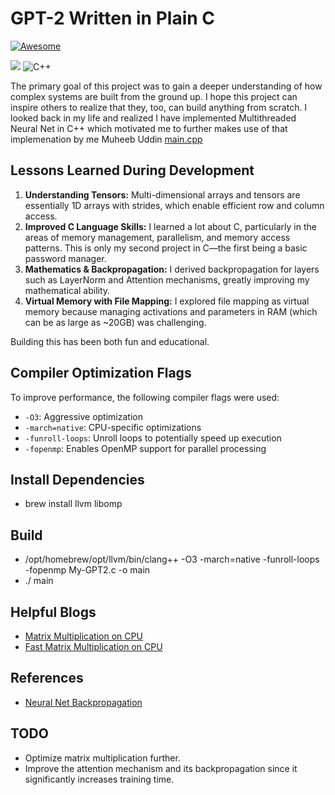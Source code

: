 # GPT-2 Written in Plain C

[![Awesome](https://cdn.rawgit.com/sindresorhus/awesome/d7305f38d29fed78fa85652e3a63e154dd8e8829/media/badge.svg)](https://github.com/sindresorhus/awesome)  

<img src="https://img.shields.io/badge/ChatGPT-74aa9c?style=for-the-badge&logo=openai&logoColor=white" /> ![C++](https://img.shields.io/badge/c++-%2300599C.svg?style=for-the-badge&logo=c%2B%2B&logoColor=white)


The primary goal of this project was to gain a deeper understanding of how complex systems are built from the ground up. I hope this project can inspire others to realize that they, too, can build anything from scratch. I looked back in my life and realized I have implemented Multithreaded Neural Net in C++ which motivated me to further makes use of that implemenation by me Muheeb Uddin [main.cpp](https://github.com/syedMohib44/Multithread_NeuralNetwork)

## Lessons Learned During Development

1. **Understanding Tensors:** Multi-dimensional arrays and tensors are essentially 1D arrays with strides, which enable efficient row and column access.
2. **Improved C Language Skills:** I learned a lot about C, particularly in the areas of memory management, parallelism, and memory access patterns. This is only my second project in C—the first being a basic password manager.
3. **Mathematics & Backpropagation:** I derived backpropagation for layers such as LayerNorm and Attention mechanisms, greatly improving my mathematical ability.
4. **Virtual Memory with File Mapping:** I explored file mapping as virtual memory because managing activations and parameters in RAM (which can be as large as ~20GB) was challenging.

Building this has been both fun and educational.

## Compiler Optimization Flags

To improve performance, the following compiler flags were used:

- `-O3`: Aggressive optimization
- `-march=native`: CPU-specific optimizations
- `-funroll-loops`: Unroll loops to potentially speed up execution
- `-fopenmp`: Enables OpenMP support for parallel processing

## Install Dependencies

- brew install llvm libomp

## Build

- /opt/homebrew/opt/llvm/bin/clang++ -O3 -march=native -funroll-loops -fopenmp My-GPT2.c -o main
- ./ main

## Helpful Blogs

- [Matrix Multiplication on CPU](https://marek.ai/matrix-multiplication-on-cpu.html)
- [Fast Matrix Multiplication on CPU](https://siboehm.com/articles/22/Fast-MMM-on-CPU)

## References

- [Neural Net Backpropagation](https://medium.com/p/29efae801c81)

## TODO

- Optimize matrix multiplication further.
- Improve the attention mechanism and its backpropagation since it significantly increases training time.